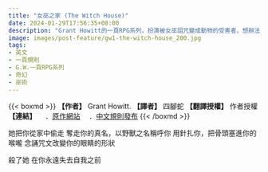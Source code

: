 ```yaml
---
title: "女巫之家 (The Witch House)"
date: 2024-01-29T17:56:35+08:00
description: "Grant Howitt的一頁RPG系列，扮演被女巫詛咒變成動物的受害者，想辦法在失去所有記憶之前殺死她，恢復原樣，否則……"
image: images/post-feature/gw1-the-witch-house_200.jpg
tags:
- 英文
- 一頁規則
- G.W.一頁RPG系列
- 奇幻
- 巫術
---
```

{{< boxmd >}}
**【作者】** Grant Howitt.
**【譯者】** 四腳蛇
**【翻譯授權】** 作者授權
**【連結】**
　．[原作網站](https://gshowitt.itch.io/the-witch-house)
　．[中文規則發布](/Free-Open-TRPG-Translation/gallery/ruledoc/gw1-the-witch-house.png)
{{< /boxmd >}}

她把你從家中偷走
奪走你的真名，以野獸之名稱呼你
用針扎你，把骨頭塞進你的喉嚨
念誦咒文改變你的眼睛的形狀

殺了她
在你永遠失去自我之前
